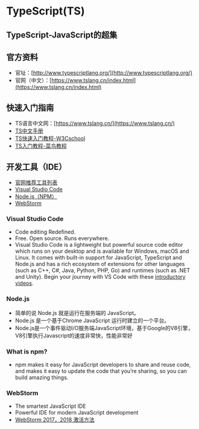 # TypeScript(TS)

## TypeScript-JavaScript的超集

## 官方资料
- 官址：[http://www.typescriptlang.org/](http://www.typescriptlang.org/)
- 官网（中文）：[https://www.tslang.cn/index.html](https://www.tslang.cn/index.html)


## 快速入门指南
- TS语言中文网：[https://www.tslang.cn/](https://www.tslang.cn/)
- [TS中文手册](http://www.runoob.com/manual/gitbook/TypeScript/_book/)
- [TS快速入门教程-W3Cschool](https://www.w3cschool.cn/typescript/typescript-tutorial.html)
- [TS入门教程-菜鸟教程](http://www.runoob.com/w3cnote/getting-started-with-typescript.html)

## 开发工具（IDE）
- [官网推荐工具列表](http://www.typescriptlang.org/#download-links)
- [Visual Studio Code](https://code.visualstudio.com/)
- [Node.js（NPM）](https://www.npmjs.com/get-npm)
- [WebStorm](https://www.jetbrains.com/webstorm/)

### Visual Studio Code
- Code editing Redefined.
- Free. Open source. Runs everywhere.
- Visual Studio Code is a lightweight but powerful source code editor which runs on your desktop and is available for Windows, macOS and Linux. It comes with built-in support for JavaScript, TypeScript and Node.js and has a rich ecosystem of extensions for other languages (such as C++, C#, Java, Python, PHP, Go) and runtimes (such as .NET and Unity). Begin your journey with VS Code with these [introductory videos](https://code.visualstudio.com/docs/getstarted/introvideos).

### Node.js
- 简单的说 Node.js 就是运行在服务端的 JavaScript。
- Node.js 是一个基于Chrome JavaScript 运行时建立的一个平台。
- Node.js是一个事件驱动I/O服务端JavaScript环境，基于Google的V8引擎，V8引擎执行Javascript的速度非常快，性能非常好

### What is npm?
- npm makes it easy for JavaScript developers to share and reuse code, and makes it easy to update the code that you’re sharing, so you can build amazing things.

### WebStorm
- The smartest JavaScript IDE
- Powerful IDE for modern JavaScript development
- [WebStorm 2017，2018 激活方法](https://blog.csdn.net/jiangxinyu50/article/details/79104016)
